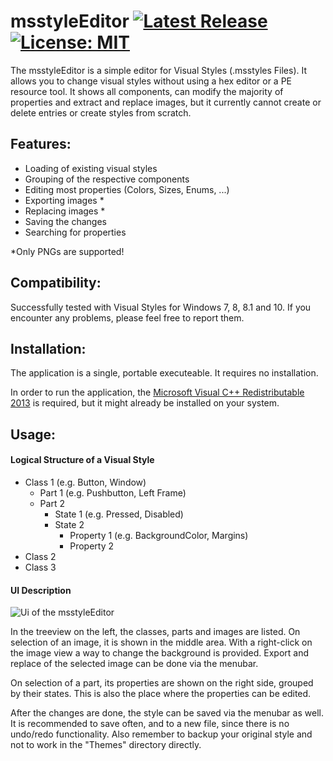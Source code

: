 # msstyleEditor [![Latest Release](https://img.shields.io/github/release/nptr/msstyleEditor.svg)](https://github.com/nptr/msstyleEditor/releases/latest) [![License: MIT](https://img.shields.io/badge/License-MIT-brightgreen.svg)](https://opensource.org/licenses/MIT)

The msstyleEditor is a simple editor for Visual Styles (.msstyles Files). It allows 
you to change visual styles without using a hex editor or a PE resource tool.
It shows all components, can modify the majority of properties and extract and replace
images, but it currently cannot create or delete entries or create styles from scratch.

## Features:
+ Loading of existing visual styles
+ Grouping of the respective components
+ Editing most properties (Colors, Sizes, Enums, ...)
+ Exporting images *
+ Replacing images *
+ Saving the changes
+ Searching for properties


*Only PNGs are supported!

## Compatibility:
Successfully tested with Visual Styles for Windows 7, 8, 8.1 and 10.
If you encounter any problems, please feel free to report them.

## Installation:
The application is a single, portable executeable. It requires no installation.

In order to run the application, the [Microsoft Visual C++ Redistributable 2013](https://www.microsoft.com/en-US/download/details.aspx?id=40784)
is required, but it might already be installed on your system.

## Usage:
#### Logical Structure of a Visual Style
+ Class 1 (e.g. Button, Window)
    + Part 1 (e.g. Pushbutton, Left Frame)
    + Part 2
        + State 1 (e.g. Pressed, Disabled)
        +  State 2
            + Property 1 (e.g. BackgroundColor, Margins)
            + Property 2
+ Class 2
+ Class 3

#### UI Description

![Ui of the msstyleEditor](https://user-images.githubusercontent.com/5485569/29291552-3eb8c2ba-8144-11e7-8e12-ead476ed3e00.png)

In the treeview on the left, the classes, parts and images are listed. On selection
of an image, it is shown in the middle area. With a right-click on the image view a way to change
the background is provided. Export and replace of the selected image can be done via the menubar.

On selection of a part, its properties are shown on the right side, grouped by 
their states. This is also the place where the properties can be edited.

After the changes are done, the style can be saved via the menubar as well.
It is recommended to save often, and to a new file, since there is no undo/redo functionality.
Also remember to backup your original style and not to work in the "Themes" directory directly.
